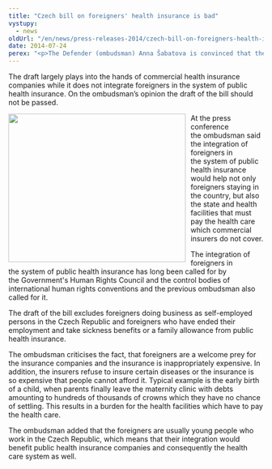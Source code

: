 ```yaml
---
title: "Czech bill on foreigners' health insurance is bad"
vystupy:
  - news
oldUrl: "/en/news/press-releases-2014/czech-bill-on-foreigners-health-insurance-is-bad/"
date: 2014-07-24
perex: "<p>The Defender (ombudsman) Anna Šabatova is convinced that the draft of the bill on foreigners' health insurance is completely bad and has so many shortcomings that it is incorrigible.</p>"
---
```


<!-- imported from the old website -->

<p>The draft largely plays into the hands of commercial health insurance companies while it does not integrate foreigners in the system of public health insurance. On the ombudsman’s opinion the draft of the bill should not be passed.</p><p><img src="https://www.ochrance.cz/uploads/RTEmagicC_zdravotnictvi_01.jpg.jpg" style="FLOAT: left; PADDING-RIGHT: 10px" height="293" width="350" alt="" />At the press conference the ombudsman said the integration of foreigners in the system of public health insurance would help not only foreigners staying in the country, but also the state and health facilities that must pay the health care which commercial insurers do not cover.</p><p>The integration of foreigners in the system of public health insurance has long been called for by the Government's Human Rights Council and the control bodies of international human rights conventions and the previous ombudsman also called for it.</p><p>The draft of the bill excludes foreigners doing business as self-employed persons in the Czech Republic and foreigners who have ended their employment and take sickness benefits or a family allowance from public health insurance.</p><p>The ombudsman criticises the fact, that foreigners are a welcome prey for the insurance companies and the insurance is inappropriately expensive. In addition, the insurers refuse to insure certain diseases or the insurance is so expensive that people cannot afford it. Typical example is the early birth of a child, when parents finally leave the maternity clinic with debts amounting to hundreds of thousands of crowns which they have no chance of settling. This results in a burden for the health facilities which have to pay the health care.</p><p>The ombudsman added that the foreigners are usually young people who work in the Czech Republic, which means that their integration would benefit public health insurance companies and consequently the health care system as well.</p>

